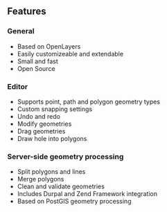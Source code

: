 
## Features

### General

* Based on OpenLayers
* Easily customizeable and extendable
* Small and fast
* Open Source

### Editor

* Supports point, path and polygon geometry types
* Custom snapping settings
* Undo and redo
* Modify geometries
* Drag geometries
* Draw hole into polygons

### Server-side geometry processing

* Split polygons and lines
* Merge polygons
* Clean and validate geometries
* Includes Durpal and Zend Framework integration
* Based on PostGIS geometry processing
